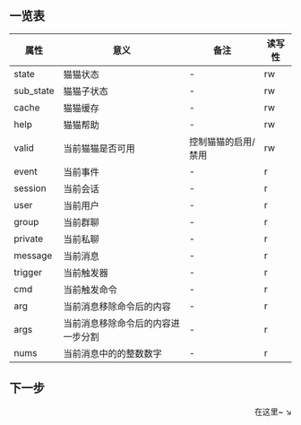 ## 一览表

| 属性      | 意义                               | 备注                | 读写性 |
| --------- | ---------------------------------- | ------------------- | ------ |
| state     | 猫猫状态                           | -                   | rw     |
| sub_state | 猫猫子状态                         | -                   | rw     |
| cache     | 猫猫缓存                           | -                   | rw     |
| help      | 猫猫帮助                           | -                   | rw     |
| valid     | 当前猫猫是否可用                   | 控制猫猫的启用/禁用 | rw     |
| event     | 当前事件                           | -                   | r      |
| session   | 当前会话                           | -                   | r      |
| user      | 当前用户                           | -                   | r      |
| group     | 当前群聊                           | -                   | r      |
| private   | 当前私聊                           | -                   | r      |
| message   | 当前消息                           | -                   | r      |
| trigger   | 当前触发器                         | -                   | r      |
| cmd       | 当前触发命令                       | -                   | r      |
| arg       | 当前消息移除命令后的内容           | -                   | r      |
| args      | 当前消息移除命令后的内容进一步分割 | -                   | r      |
| nums      | 当前消息中的的整数数字             | -                   | r      |

## 下一步

<div align="right">
    在这里~ ↘
</div>
